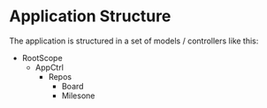 Application Structure
=====================

The application is structured in a set of models / controllers like this:

  - RootScope
    - AppCtrl
      - Repos
        - Board
        - Milesone


